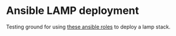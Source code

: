 # Ansible LAMP deployment

Testing ground for using [these ansible roles](https://github.com/hayeseoin/ansible-roles) to deploy a lamp stack.